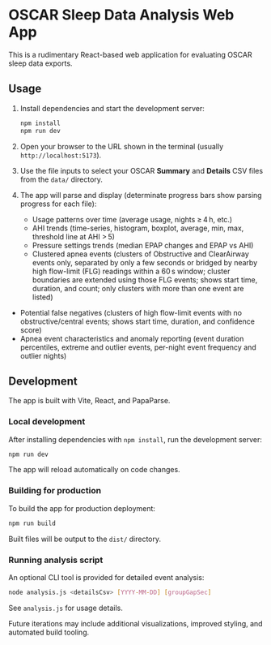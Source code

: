# OSCAR Sleep Data Analysis Web App

This is a rudimentary React-based web application for evaluating OSCAR sleep data exports.

## Usage

1. Install dependencies and start the development server:

   ```bash
   npm install
   npm run dev
   ```

2. Open your browser to the URL shown in the terminal (usually `http://localhost:5173`).

3. Use the file inputs to select your OSCAR **Summary** and **Details** CSV files from the `data/` directory.

4. The app will parse and display (determinate progress bars show parsing progress for each file):
   - Usage patterns over time (average usage, nights ≥ 4 h, etc.)
   - AHI trends (time-series, histogram, boxplot, average, min, max, threshold line at AHI > 5)
   - Pressure settings trends (median EPAP changes and EPAP vs AHI)
   - Clustered apnea events (clusters of Obstructive and ClearAirway events only, separated by only a few seconds or bridged by nearby high flow-limit (FLG) readings within a 60 s window; cluster boundaries are extended using those FLG events; shows start time, duration, and count; only clusters with more than one event are listed)
  - Potential false negatives (clusters of high flow-limit events with no obstructive/central events; shows start time, duration, and confidence score)
  - Apnea event characteristics and anomaly reporting (event duration percentiles, extreme and outlier events, per-night event frequency and outlier nights)

## Development

The app is built with Vite, React, and PapaParse.

### Local development

After installing dependencies with `npm install`, run the development server:

```bash
npm run dev
```

The app will reload automatically on code changes.

### Building for production

To build the app for production deployment:

```bash
npm run build
```

Built files will be output to the `dist/` directory.

### Running analysis script

An optional CLI tool is provided for detailed event analysis:

```bash
node analysis.js <detailsCsv> [YYYY-MM-DD] [groupGapSec]
```

See `analysis.js` for usage details.

Future iterations may include additional visualizations, improved styling, and automated build tooling.
